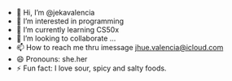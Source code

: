 - 👋 Hi, I’m @jekavalencia
- 👀 I’m interested in programming
- 🌱 I’m currently learning CS50x
- 💞️ I’m looking to collaborate ...
- 📫 How to reach me thru imessage jhue.valencia@icloud.com
- 😄 Pronouns: she.her
- ⚡ Fun fact: I love sour, spicy and salty foods.

<!---
jekavalencia/jekavalencia is a ✨ special ✨ repository because its `README.md` (this file) appears on your GitHub profile.
You can click the Preview link to take a look at your changes.
--->
